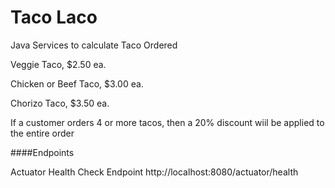 # Taco Laco

Java Services to calculate Taco Ordered

Veggie Taco, $2.50 ea. 

Chicken or Beef Taco, $3.00 ea. 

Chorizo Taco, $3.50 ea. 

If a customer orders 4 or more tacos, 
then a 20% discount wiil be applied to the entire order

####Endpoints

Actuator Health Check Endpoint http://localhost:8080/actuator/health
